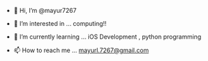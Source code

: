 - 👋 Hi, I’m @mayur7267
- 👀 I’m interested in ... computing!!
- 🌱 I’m currently learning ... iOS Development , python programming
  
- 📫 How to reach me ... mayurl.7267@gmail.com

<!---
mayur7267/mayur7267 is a ✨ special ✨ repository because its `README.md` (this file) appears on your GitHub profile.
You can click the Preview link to take a look at your changes.
--->
